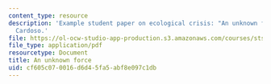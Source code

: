 ```yaml
---
content_type: resource
description: 'Example student paper on ecological crisis: "An unknown force," by Daniel
  Cardoso.'
file: https://ol-ocw-studio-app-production.s3.amazonaws.com/courses/sts-464-technology-and-the-literary-imagination-spring-2008/cf605c070016d6d45fa5abf8e097c1db_dcardoso_wk10.pdf
file_type: application/pdf
resourcetype: Document
title: An unknown force
uid: cf605c07-0016-d6d4-5fa5-abf8e097c1db
---
```

